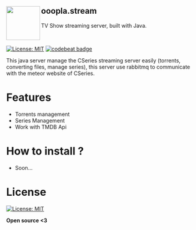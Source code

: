 <a href="https://corrige.me"><img src="https://i.imgur.com/ryVaen3.png" align="left" height="90" width="90" ></a> 
ooopla.stream
---------

TV Show streaming server, built with Java.


<br>


[![License: MIT](https://img.shields.io/badge/License-MIT-yellow.svg)](https://opensource.org/licenses/MIT)
[![codebeat badge](https://codebeat.co/badges/68ce64a9-ace9-41f0-a0e6-4624bb4b30ec)](https://codebeat.co/projects/github-com-phclement-cseries-ci-master)

This java server manage the CSeries streaming server easily (torrents, converting files, manage series), this server use rabbitmq to communicate with the meteor website of CSeries.

# Features

  - Torrents management
  - Series Management
  - Work with TMDB Api

# How to install ?

 - Soon...

# License

[![License: MIT](https://img.shields.io/badge/License-MIT-yellow.svg)](https://opensource.org/licenses/MIT)

**Open source <3**
